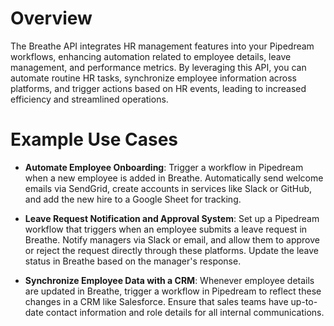 # Overview

The Breathe API integrates HR management features into your Pipedream workflows, enhancing automation related to employee details, leave management, and performance metrics. By leveraging this API, you can automate routine HR tasks, synchronize employee information across platforms, and trigger actions based on HR events, leading to increased efficiency and streamlined operations.

# Example Use Cases

- **Automate Employee Onboarding**: Trigger a workflow in Pipedream when a new employee is added in Breathe. Automatically send welcome emails via SendGrid, create accounts in services like Slack or GitHub, and add the new hire to a Google Sheet for tracking.

- **Leave Request Notification and Approval System**: Set up a Pipedream workflow that triggers when an employee submits a leave request in Breathe. Notify managers via Slack or email, and allow them to approve or reject the request directly through these platforms. Update the leave status in Breathe based on the manager's response.

- **Synchronize Employee Data with a CRM**: Whenever employee details are updated in Breathe, trigger a workflow in Pipedream to reflect these changes in a CRM like Salesforce. Ensure that sales teams have up-to-date contact information and role details for all internal communications.
